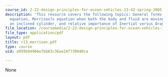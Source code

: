 ```yaml
---
course_id: 2-22-design-principles-for-ocean-vehicles-13-42-spring-2005
description: 'This resource covers the following topics: General forms of Morrison?s
  equation, Morrison?s equation when both the body and fluid are moving, Forces on
  an inclined cylinder, and relative importance of Inertial versus Drag force terms.'
file_location: /coursemedia/2-22-design-principles-for-ocean-vehicles-13-42-spring-2005/a959b94966e7bb83c36ae24f730048ca_r13_morrison.pdf
file_type: application/pdf
layout: pdf
title: r13_morrison.pdf
type: course
uid: a959b94966e7bb83c36ae24f730048ca

---
```

None